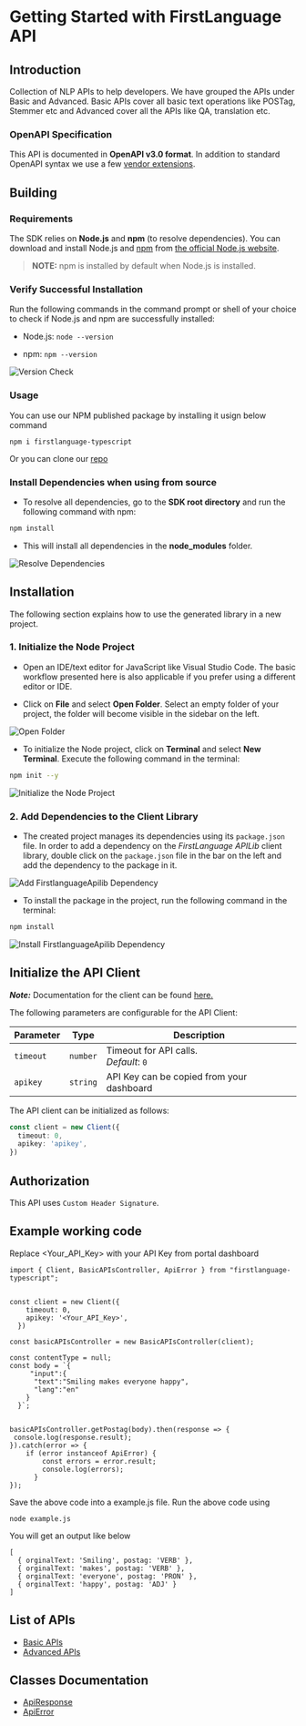 
# Getting Started with FirstLanguage API

## Introduction

Collection of NLP APIs to help developers. We have grouped the APIs under Basic and Advanced. Basic APIs cover all basic text operations like POSTag, Stemmer etc and Advanced cover all the APIs like QA, translation etc.

### OpenAPI Specification

This API is documented in **OpenAPI v3.0 format**.
In addition to standard
OpenAPI syntax we use a few [vendor extensions](https://github.com/Redocly/redoc/blob/master/docs/redoc-vendor-extensions.md).

## Building

### Requirements

The SDK relies on **Node.js** and **npm** (to resolve dependencies). You can download and install Node.js and [npm](https://www.npmjs.com/) from [the official Node.js website](https://nodejs.org/en/download/).

> **NOTE:** npm is installed by default when Node.js is installed.

### Verify Successful Installation

Run the following commands in the command prompt or shell of your choice to check if Node.js and npm are successfully installed:

* Node.js: `node --version`

* npm: `npm --version`

![Version Check](https://apidocs.io/illustration/typescript?workspaceFolder=FirstLanguageAPI&step=versionCheck)

### Usage

You can use our NPM published package by installing it usign below command

```
npm i firstlanguage-typescript
```

Or you can clone our [repo](https://github.com/FirstLanguage/firstlanguage-typescript.git)


### Install Dependencies when using from source

- To resolve all dependencies, go to the **SDK root directory** and run the following command with npm:

```bash
npm install
```

- This will install all dependencies in the **node_modules** folder.

![Resolve Dependencies](https://apidocs.io/illustration/typescript?workspaceFolder=FirstLanguageAPI&workspaceName=firstlanguage-apilib&step=resolveDependency)

## Installation

The following section explains how to use the generated library in a new project.

### 1. Initialize the Node Project

- Open an IDE/text editor for JavaScript like Visual Studio Code. The basic workflow presented here is also applicable if you prefer using a different editor or IDE.

- Click on **File** and select **Open Folder**. Select an empty folder of your project, the folder will become visible in the sidebar on the left.

![Open Folder](https://apidocs.io/illustration/typescript?step=openProject)

- To initialize the Node project, click on **Terminal** and select **New Terminal**. Execute the following command in the terminal:

```bash
npm init --y
```

![Initialize the Node Project](https://apidocs.io/illustration/typescript?step=initializeProject)

### 2. Add Dependencies to the Client Library

- The created project manages its dependencies using its `package.json` file. In order to add a dependency on the *FirstLanguage APILib* client library, double click on the `package.json` file in the bar on the left and add the dependency to the package in it.

![Add FirstlanguageApilib Dependency](https://apidocs.io/illustration/typescript?workspaceFolder=FirstLanguageAPI&workspaceName=firstlanguage-apilib&step=importDependency)

- To install the package in the project, run the following command in the terminal:

```bash
npm install
```

![Install FirstlanguageApilib Dependency](https://apidocs.io/illustration/typescript?step=installDependency)

## Initialize the API Client

**_Note:_** Documentation for the client can be found [here.](/doc/client.md)

The following parameters are configurable for the API Client:

| Parameter | Type | Description |
|  --- | --- | --- |
| `timeout` | `number` | Timeout for API calls.<br>*Default*: `0` |
| `apikey` | `string` | API Key can be copied from your dashboard |

The API client can be initialized as follows:

```ts
const client = new Client({
  timeout: 0,
  apikey: 'apikey',
})
```

## Authorization

This API uses `Custom Header Signature`.

## Example working code
Replace <Your_API_Key> with your API Key from portal dashboard

```
import { Client, BasicAPIsController, ApiError } from "firstlanguage-typescript";


const client = new Client({
    timeout: 0,
    apikey: '<Your_API_Key>',
  })

const basicAPIsController = new BasicAPIsController(client);

const contentType = null;
const body = `{
     "input":{
      "text":"Smiling makes everyone happy",
      "lang":"en"
    }
  }`;

   
basicAPIsController.getPostag(body).then(response => {
 console.log(response.result);  
}).catch(error => {
    if (error instanceof ApiError) {
        const errors = error.result;        
        console.log(errors);
      }
});
```

Save the above code into a example.js file. Run the above code using 

```
node example.js
```

You will get an output like below

```
[
  { orginalText: 'Smiling', postag: 'VERB' },
  { orginalText: 'makes', postag: 'VERB' },
  { orginalText: 'everyone', postag: 'PRON' },
  { orginalText: 'happy', postag: 'ADJ' }
]
```

## List of APIs

* [Basic APIs](/doc/controllers/basic-ap-is.md)
* [Advanced APIs](/doc/controllers/advanced-ap-is.md)

## Classes Documentation

* [ApiResponse](/doc/api-response.md)
* [ApiError](/doc/api-error.md)

